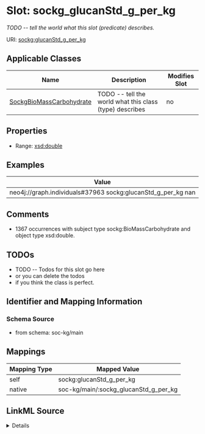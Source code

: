 

# Slot: sockg_glucanStd_g_per_kg


_TODO -- tell the world what this slot (predicate) describes._





URI: [sockg:glucanStd_g_per_kg](http://www.semanticweb.org/sockg/ontologies/2024/0/soil-carbon-ontology/glucanStd_g_per_kg)



<!-- no inheritance hierarchy -->





## Applicable Classes

| Name | Description | Modifies Slot |
| --- | --- | --- |
| [SockgBioMassCarbohydrate](../classes/SockgBioMassCarbohydrate.md) | TODO -- tell the world what this class (type) describes |  no  |







## Properties

* Range: [xsd:double](http://www.w3.org/2001/XMLSchema#double)






## Examples

| Value |
| --- |
| neo4j://graph.individuals#37963 sockg:glucanStd_g_per_kg nan |

## Comments

* 1367 occurrences with subject type sockg:BioMassCarbohydrate and object type xsd:double.

## TODOs

* TODO -- Todos for this slot go here
* or you can delete the todos
* if you think the class is perfect.

## Identifier and Mapping Information







### Schema Source


* from schema: soc-kg/main




## Mappings

| Mapping Type | Mapped Value |
| ---  | ---  |
| self | sockg:glucanStd_g_per_kg |
| native | soc-kg/main/:sockg_glucanStd_g_per_kg |




## LinkML Source

<details>
```yaml
name: sockg_glucanStd_g_per_kg
description: TODO -- tell the world what this slot (predicate) describes.
todos:
- TODO -- Todos for this slot go here
- or you can delete the todos
- if you think the class is perfect.
comments:
- 1367 occurrences with subject type sockg:BioMassCarbohydrate and object type xsd:double.
examples:
- value: neo4j://graph.individuals#37963 sockg:glucanStd_g_per_kg nan
from_schema: soc-kg/main
rank: 1000
slot_uri: sockg:glucanStd_g_per_kg
alias: sockg_glucanStd_g_per_kg
domain_of:
- sockg_BioMassCarbohydrate
range: double

```
</details>